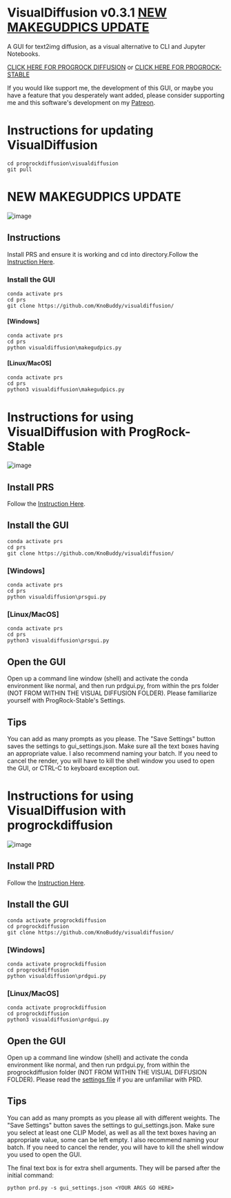 # VisualDiffusion v0.3.1 [NEW MAKEGUDPICS UPDATE](#new-makegudpics-update)
A GUI for text2img diffusion, as a visual alternative to CLI and Jupyter Notebooks.

[CLICK HERE FOR PROGROCK DIFFUSION](#instructions-for-using-visualdiffusion-with-progrockdiffusion) or [CLICK HERE FOR PROGROCK-STABLE](#instructions-for-using-visualdiffusion-with-progrock-stable)


If you would like support me, the development of this GUI, or maybe you have a feature that you desperately want added, please consider supporting me and this software's development on my [Patreon](https://www.patreon.com/knobuddy).

# Instructions for updating VisualDiffusion
```
cd progrockdiffusion\visualdiffusion
git pull
```

# NEW MAKEGUDPICS UPDATE

![image](https://user-images.githubusercontent.com/64171756/190328696-067e7e4a-b7c2-4aeb-a45b-0cad217a0442.png)
## Instructions 
Install PRS and ensure it is working and cd into directory.Follow the [Instruction Here](https://github.com/lowfuel/progrock-stable).
### Install the GUI
```
conda activate prs
cd prs
git clone https://github.com/KnoBuddy/visualdiffusion/
```
#### [Windows]
```
conda activate prs
cd prs
python visualdiffusion\makegudpics.py
```
#### [Linux/MacOS]
```
conda activate prs
cd prs
python3 visualdiffusion\makegudpics.py
```

# Instructions for using VisualDiffusion with ProgRock-Stable
![image](https://user-images.githubusercontent.com/64171756/187046564-6ce159f9-202b-4b9e-b21a-bbba50e4ad68.png)
## Install PRS

Follow the [Instruction Here](https://github.com/lowfuel/progrock-stable).
## Install the GUI
```
conda activate prs
cd prs
git clone https://github.com/KnoBuddy/visualdiffusion/
```
### [Windows]
```
conda activate prs
cd prs
python visualdiffusion\prsgui.py
```
### [Linux/MacOS]
```
conda activate prs
cd prs
python3 visualdiffusion\prsgui.py
```
## Open the GUI

Open up a command line window (shell) and activate the conda environment like normal, and then run prdgui.py, from within the prs folder (NOT FROM WITHIN THE VISUAL DIFFUSION FOLDER).
Please familiarize yourself with ProgRock-Stable's Settings.

## Tips
You can add as many prompts as you please. The "Save Settings" button saves the settings to gui_settings.json.
Make sure all the text boxes having an appropriate value. I also recommend naming your batch. 
If you need to cancel the render, you will have to kill the shell window you used to open the GUI, or CTRL-C to keyboard exception out.

# Instructions for using VisualDiffusion with progrockdiffusion
![image](https://user-images.githubusercontent.com/64171756/185768885-05d4ea88-e548-4912-b6ab-d3e40a65c4f7.png)
## Install PRD

Follow the [Instruction Here](https://github.com/lowfuel/progrockdiffusion).
## Install the GUI
```
conda activate progrockdiffusion
cd progrockdiffusion
git clone https://github.com/KnoBuddy/visualdiffusion/
```
### [Windows]
```
conda activate progrockdiffusion
cd progrockdiffusion
python visualdiffusion\prdgui.py
```
### [Linux/MacOS]
```
conda activate progrockdiffusion
cd progrockdiffusion
python3 visualdiffusion\prdgui.py
```
## Open the GUI

Open up a command line window (shell) and activate the conda environment like normal, and then run prdgui.py, from within the progrockdiffusion folder (NOT FROM WITHIN THE VISUAL DIFFUSION FOLDER).
Please read the [settings file](SETTINGS.md) if you are unfamiliar with PRD.

## Tips
You can add as many prompts as you please all with different weights. The "Save Settings" button saves the settings to gui_settings.json.
Make sure you select at least one CLIP Model, as well as all the text boxes having an appropriate value, some can be left empty. I also recommend naming your batch. 
If you need to cancel the render, you will have to kill the shell window you used to open the GUI.

The final text box is for extra shell arguments. They will be parsed after the initial command:
```
python prd.py -s gui_settings.json <YOUR ARGS GO HERE>
```


